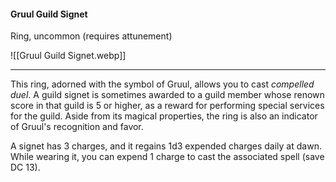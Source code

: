 #### Gruul Guild Signet

Ring, uncommon (requires attunement)

![[Gruul Guild Signet.webp]]

---

This ring, adorned with the symbol of Gruul, allows you to cast *compelled duel*. A guild signet is sometimes awarded to a guild member whose renown score in that guild is 5 or higher, as a reward for performing special services for the guild. Aside from its magical properties, the ring is also an indicator of Gruul's recognition and favor.

A signet has 3 charges, and it regains 1d3 expended charges daily at dawn. While wearing it, you can expend 1 charge to cast the associated spell (save DC 13).